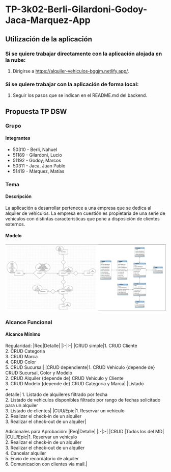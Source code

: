# TP-3k02-Berli-Gilardoni-Godoy-Jaca-Marquez-App

## Utilización de la aplicación

### Si se quiere trabajar directamente con la aplicación alojada en la nube:

1. Dirigirse a https://alquiler-vehiculos-bggjm.netlify.app/.

### Si se quiere trabajar con la aplicación de forma local:

1. Seguir los pasos que se indican en el README.md del backend.

## Propuesta TP DSW

### Grupo

#### Integrantes

- 50310 - Berli, Nahuel
- 51189 - Gilardoni, Lucio
- 51192 - Godoy, Marcos
- 50311 - Jaca, Juan Pablo
- 51419 - Márquez, Matías

### Tema

#### Descripción

La aplicación a desarrollar pertenece a una empresa que se dedica al alquiler de vehiculos. La empresa en cuestión es propietaria de una serie de vehiculos con distintas características que pone a disposición de clientes externos.

#### Modelo

![Desarrollo de Software](assets/tp-dsw.png)

### Alcance Funcional

#### Alcance Mínimo

Regularidad:
|Req|Detalle|
|:-|:-|
|CRUD simple|1. CRUD Cliente<br>2. CRUD Categoria<br>3. CRUD Marca<br>4. CRUD Color<br>5. CRUD Sucursal|
|CRUD dependiente|1. CRUD Vehiculo {depende de} CRUD Sucursal, Color y Modelo<br>2. CRUD Alquiler {depende de} CRUD Vehiculo y Cliente<br>3. CRUD Modelo {depende de} CRUD Categoria y Marca|
|Listado<br>+<br>detalle| 1. Listado de alquileres filtrado por fecha <br> 2. Listado de vehiculos disponibles filtrado por rango de fechas solicitado para un alquiler <br> 3. Listado de clientes|
|CUU/Epic|1. Reservar un vehiculo <br>2. Realizar el check-in de un alquiler <br>3. Realizar el check-out de un alquiler|

Adicionales para Aprobación:
|Req|Detalle|
|:-|:-|
|CRUD |Todos los del MD|
|CUU/Epic|1. Reservar un vehiculo <br>2. Realizar el check-in de un alquiler <br>3. Realizar el check-out de un alquiler <br>4. Cancelar alquiler <br>5. Envio de recordatorio de alquiler<br>6. Comunicacion con clientes via mail.|
